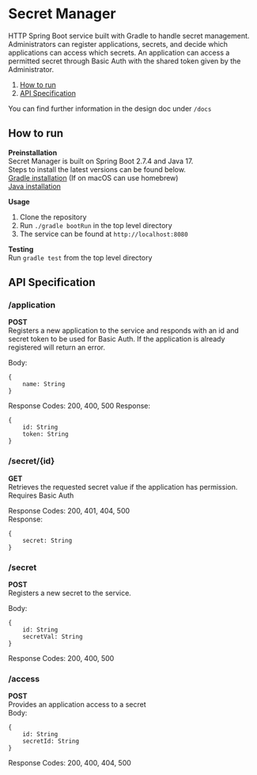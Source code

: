 # Secret Manager
HTTP Spring Boot service built with Gradle to handle secret management. Administrators can register applications, secrets, and decide which applications can access which secrets. An application can access a permitted secret through Basic Auth with the shared token given by the Administrator.   

1. [How to run](#how-to-run)
2. [API Specification](#api-specification)

You can find further information in the design doc under `/docs`

## How to run
**Preinstallation**  
Secret Manager is built on Spring Boot 2.7.4 and Java 17.  
Steps to install the latest versions can be found below.   
[Gradle installation](https://gradle.org/install/) (If on macOS can use homebrew)  
[Java installation](https://www.oracle.com/java/technologies/downloads/)

**Usage**
1. Clone the repository
2. Run `./gradle bootRun` in the top level directory
3. The service can be found at `http://localhost:8080`

**Testing**  
Run `gradle test` from the top level directory

## API Specification
### /application
**POST**  
Registers a new application to the service and responds with an id and secret token to be used for Basic Auth. If the application is already registered will return an error.

Body:
```
{  
    name: String  
}  
```
Response Codes: 200, 400, 500
Response:
```
{
    id: String
    token: String
}
```

### /secret/{id}
**GET**  
Retrieves the requested secret value if the application has permission. Requires Basic Auth

Response Codes: 200, 401, 404, 500  
Response:  
``` 
{
    secret: String    
}
```

### /secret
**POST**  
Registers a new secret to the service.

Body:
```
{  
    id: String  
    secretVal: String  
}  
```


Response Codes: 200, 400, 500

### /access
**POST**  
Provides an application access to a secret  
Body:

```
{
    id: String
    secretId: String
}
```

Response Codes: 200, 400, 404, 500
